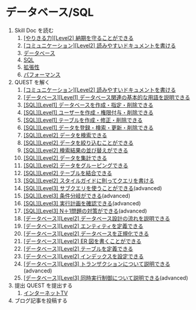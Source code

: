 # データベース/SQL

1. Skill Doc を読む
   1. [[やりきる力][Level2] 納期を守ることができる](/skilldoc/conceptual_skills/grit/DEADLINE.md)
   2. [[コミュニケーション][Level2] 読みやすいドキュメントを書ける](/skilldoc/human_skills/communication/DOCUMENTATION.md)
   3. [データベース](/skilldoc/technologies/DATABASE.md)
   4. [SQL](/skilldoc/technologies/SQL.md)
   5. [拡張性](/skilldoc/technical_skills/scalability/README.md)
   6. [パフォーマンス](/skilldoc/technical_skills/performance/README.md)
2. QUEST を解く
   1. [[コミュニケーション][Level2] 読みやすいドキュメントを書ける](/quest/human_skills/communication/DOCUMENTATION.md)
   2. [[データベース][Level1] データベース関連の基本的な用語を説明できる](/quest/technologies/database/BASIC.md)
   3. [[SQL][Level1] データベースを作成・指定・削除できる](/quest/technologies/sql/DATABASE.md)
   4. [[SQL][Level1] ユーザーを作成・権限付与・削除できる](/quest/technologies/sql/USER.md)
   5. [[SQL][Level1] テーブルを作成・修正・削除できる](/quest/technologies/sql/TABLE.md)
   6. [[SQL][Level1] データを登録・検索・更新・削除できる](/quest/technologies/sql/DATA.md)
   7. [[SQL][Level2] データを検索できる](/quest/technologies/sql/SELECT.md)
   8. [[SQL][Level2] データを絞り込むことができる](/quest/technologies/sql/WHERE.md)
   9. [[SQL][Level2] 検索結果の並び替えができる](/quest/technologies/sql/ORDER.md)
   10. [[SQL][Level2] データを集計できる](/quest/technologies/sql/AGGREGATE.md)
   11. [[SQL][Level2] データをグルーピングできる](/quest/technologies/sql/GROUP.md)
   12. [[SQL][Level2] テーブルを結合できる](/quest/technologies/sql/JOIN.md)
   13. [[SQL][Level2] スタイルガイドに則ってクエリを書ける](/quest/technologies/sql/STYLE_GUIDE.md)
   14. [[SQL][Level3] サブクエリを使うことができる](/quest/technologies/sql/SUBQUERY.md)(advanced)
   15. [[SQL][Level3] 条件分岐ができる](/quest/technologies/sql/CASE.md)(advanced)
   16. [[SQL][Level3] 実行計画を確認できる](/quest/technologies/sql/EXPLAIN.md)(advanced)
   17. [[SQL][Level3] N＋1問題の対策ができる](/quest/technologies/sql/NONE.md)(advanced)
   18. [[データベース][Level2] データベース設計の流れを説明できる](/quest/technologies/database/FLOW.md)
   19. [[データベース][Level2] エンティティを定義できる](/quest/technologies/database/ENTITY.md)
   20. [[データベース][Level2] データベースを正規化できる](/quest/technologies/database/NORMALIZATION.md)
   21. [[データベース][Level2] ER 図を書くことができる](/quest/technologies/database/ER_DIAGRAM.md)
   22. [[データベース][Level2] テーブルを定義できる](/quest/technologies/database/TABLE_DEFINITION.md)
   23. [[データベース][Level2] インデックスを設定できる](/quest/technologies/database/INDEX.md)
   24. [[データベース][Level3] トランザクションについて説明できる](/quest/technologies/database/TRANSACTION.md)(advanced)
   25. [[データベース][Level3] 同時実行制御について説明できる](/quest/technologies/database/LOCK.md)(advanced)
3. 提出 QUEST を提出する
   1. [インターネットTV](/quest/technologies/database/INTERNET_TV.md)
4. ブログ記事を投稿する
